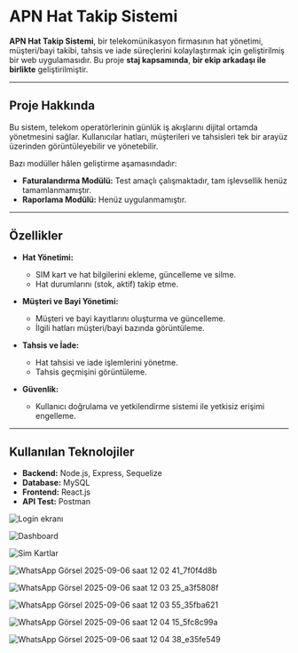 # **APN Hat Takip Sistemi**

**APN Hat Takip Sistemi**, bir telekomünikasyon firmasının hat yönetimi, müşteri/bayi takibi, tahsis ve iade süreçlerini kolaylaştırmak için geliştirilmiş bir web uygulamasıdır. Bu proje **staj kapsamında**, **bir ekip arkadaşı ile birlikte** geliştirilmiştir.

---

## **Proje Hakkında**

Bu sistem, telekom operatörlerinin günlük iş akışlarını dijital ortamda yönetmesini sağlar. Kullanıcılar hatları, müşterileri ve tahsisleri tek bir arayüz üzerinden görüntüleyebilir ve yönetebilir.

Bazı modüller hâlen geliştirme aşamasındadır:

- **Faturalandırma Modülü:** Test amaçlı çalışmaktadır, tam işlevsellik henüz tamamlanmamıştır.  
- **Raporlama Modülü:** Henüz uygulanmamıştır.

---

## **Özellikler**

- **Hat Yönetimi:**  
  - SIM kart ve hat bilgilerini ekleme, güncelleme ve silme.  
  - Hat durumlarını (stok, aktif) takip etme.

- **Müşteri ve Bayi Yönetimi:**  
  - Müşteri ve bayi kayıtlarını oluşturma ve güncelleme.  
  - İlgili hatları müşteri/bayi bazında görüntüleme.

- **Tahsis ve İade:**  
  - Hat tahsisi ve iade işlemlerini yönetme.  
  - Tahsis geçmişini görüntüleme.

- **Güvenlik:**  
  - Kullanıcı doğrulama ve yetkilendirme sistemi ile yetkisiz erişimi engelleme.

---

## **Kullanılan Teknolojiler**

- **Backend:** Node.js, Express, Sequelize  
- **Database:** MySQL  
- **Frontend:** React.js  
- **API Test:** Postman


![Login ekranı](https://github.com/user-attachments/assets/2a670ab2-2cfb-4f8e-9f27-6c688534c443)

![Dashboard](https://github.com/user-attachments/assets/5041093d-9ee2-4129-af0b-d152c072b7de)

![Sim Kartlar](https://github.com/user-attachments/assets/6ff4b38e-56fe-4f26-b7e4-687b069cf431)

![WhatsApp Görsel 2025-09-06 saat 12 02 41_7f0f4d8b](https://github.com/user-attachments/assets/33db75d3-bba4-4f37-b086-96dc8e480eea)

![WhatsApp Görsel 2025-09-06 saat 12 03 25_a3f5808f](https://github.com/user-attachments/assets/4bd1f6de-ce81-4a25-8d8d-bdb02e8b034b)

![WhatsApp Görsel 2025-09-06 saat 12 03 55_35fba621](https://github.com/user-attachments/assets/247427b1-2de3-4027-acee-ad5e5efddf8e)

![WhatsApp Görsel 2025-09-06 saat 12 04 15_5fc8c99a](https://github.com/user-attachments/assets/b939334a-f857-4bd2-821a-d8c195330c5c)

![WhatsApp Görsel 2025-09-06 saat 12 04 38_e35fe549](https://github.com/user-attachments/assets/9862941d-a109-48ec-82ee-b84d8ffd098e)









